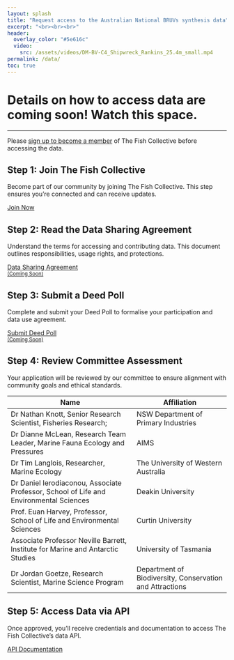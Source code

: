 ```yaml
---
layout: splash
title: "Request access to the Australian National BRUVs synthesis data"
excerpt: "<br><br><br>"
header:
  overlay_color: "#5e616c"
  video:
    src: /assets/videos/DM-BV-C4_Shipwreck_Rankins_25.4m_small.mp4
permalink: /data/
toc: true
---
```


# Details on how to access data are coming soon! Watch this space.
---

Please [sign up to become a member](/join) of The Fish Collective before accessing the data.

<div class="steps-container">

  <!-- Step 1 -->
  <div class="step">
    <h2>Step 1: Join The Fish Collective</h2>
    <p>Become part of our community by joining The Fish Collective. This step ensures you’re connected and can receive updates.</p>
    <a href="/join" class="action-button">Join Now</a>
  </div>

  <!-- Step 2 -->
  <div class="step">
    <h2>Step 2: Read the Data Sharing Agreement</h2>
    <p>Understand the terms for accessing and contributing data. This document outlines responsibilities, usage rights, and protections.</p>
    <a href="#" class="action-button disabled">Data Sharing Agreement<br><small>(Coming Soon)</small></a>
  </div>

  <!-- Step 3 -->
  <div class="step">
    <h2>Step 3: Submit a Deed Poll</h2>
    <p>Complete and submit your Deed Poll to formalise your participation and data use agreement.</p>
    <a href="#" class="action-button disabled">Submit Deed Poll<br><small>(Coming Soon)</small></a>
  </div>

  <!-- Step 4 -->
  <div class="step">
    <h2>Step 4: Review Committee Assessment</h2>
    <p>Your application will be reviewed by our committee to ensure alignment with community goals and ethical standards.</p>
    <table class="committee-table">
      <thead>
        <tr>
          <th>Name</th>
          <th>Affiliation</th>
        </tr>
      </thead>
      <tbody>
        <tr>
          <td>Dr Nathan Knott, Senior Research Scientist, Fisheries Research;</td>
          <td>NSW Department of Primary Industries</td>
        </tr>
        <tr>
          <td>Dr Dianne McLean, Research Team Leader, Marine Fauna Ecology and Pressures</td>
          <td>AIMS</td>
        </tr>
        <tr>
          <td>Dr Tim Langlois, Researcher, Marine Ecology</td>
          <td>The University of Western Australia</td>
        </tr>
        <tr>
          <td>Dr Daniel Ierodiaconou, Associate Professor, School of Life and Environmental Sciences</td>
          <td>Deakin University</td>
        </tr>
        <tr>
          <td>Prof. Euan Harvey, Professor, School of Life and Environmental Sciences</td>
          <td>Curtin University</td>
        </tr>
        <tr>
          <td>Associate Professor Neville Barrett, Institute for Marine and Antarctic Studies</td>
          <td>University of Tasmania</td>
        </tr>
        <tr>
          <td>Dr Jordan Goetze, Research Scientist, Marine Science Program</td>
          <td>Department of Biodiversity, Conservation and Attractions</td>
        </tr>
      </tbody>
    </table>
  </div>

  <!-- Step 5 -->
  <div class="step">
    <h2>Step 5: Access Data via API</h2>
    <p>Once approved, you’ll receive credentials and documentation to access The Fish Collective’s data API.</p>
    <a href="#" class="action-button">API Documentation</a>
  </div>

</div>